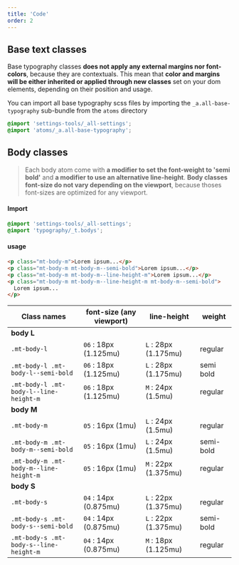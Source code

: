 ```yaml
---
title: 'Code'
order: 2
---
```


## Base text classes

Base typography classes **does not apply any external margins nor font-colors**, because they are contextuals. This mean that **color and margins will be either inherited or applied through new classes** set on your dom elements, depending on their position and usage.

You can import all base typography scss files by importing the `_a.all-base-typography` sub-bundle from the `atoms` directory

```css
@import 'settings-tools/_all-settings';
@import 'atoms/_a.all-base-typography';
```

## Body classes

> Each body atom come with **a modifier to set the font-weight to 'semi bold'** and **a modifier to use an alternative line-height**.
> **Body classes font-size do not vary depending on the viewport**, because thoses font-sizes are optimized for any viewport.

#### Import

```css
@import 'settings-tools/_all-settings';
@import 'typography/_t.bodys';
```

#### usage

```html
<p class="mt-body-m">Lorem ipsum...</p>
<p class="mt-body-m mt-body-m--semi-bold">Lorem ipsum...</p>
<p class="mt-body-m mt-body-m--line-height-m">Lorem ipsum...</p>
<p class="mt-body-m mt-body-m--line-height-m mt-body-m--semi-bold">
  Lorem ipsum...
</p>
```

<preview path="src/pages/Foundations/Typography/BodyStyles/previews/typographyBody-variations"></pattern>

| Class names                            | font-size (any viewport) | line-height          | weight    |
| -------------------------------------- | ------------------------ | -------------------- | --------- |
| **body L**                             |
| `.mt-body-l`                           | `06` : 18px (1.125mu)    | `L` : 28px (1.175mu) | regular   |
| `.mt-body-l .mt-body-l--semi-bold`     | `06` : 18px (1.125mu)    | `L` : 28px (1.175mu) | semi bold |
| `.mt-body-l .mt-body-l--line-height-m` | `06` : 18px (1.125mu)    | `M` : 24px (1.5mu)   | regular   |
| **body M**                             |
| `.mt-body-m`                           | `05` : 16px (1mu)        | `L` : 24px (1.5mu)   | regular   |
| `.mt-body-m .mt-body-m--semi-bold`     | `05` : 16px (1mu)        | `L` : 24px (1.5mu)   | semi-bold |
| `.mt-body-m .mt-body-m--line-height-m` | `05` : 16px (1mu)        | `M` : 22px (1.375mu) | regular   |
| **body S**                             |
| `.mt-body-s`                           | `04` : 14px (0.875mu)    | `L` : 22px (1.375mu) | regular   |
| `.mt-body-s .mt-body-s--semi-bold`     | `04` : 14px (0.875mu)    | `L` : 22px (1.375mu) | semi-bold |
| `.mt-body-s .mt-body-s--line-height-m` | `04` : 14px (0.875mu)    | `M` : 18px (1.125mu) | regular   |
